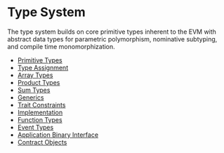 # Type System

The type system builds on core primitive types inherent to the EVM with abstract data types for
parametric polymorphism, nominative subtyping, and compile time monomorphization.

- [Primitive Types](type-system/primitive-types.md)
- [Type Assignment](type-system/assignment.md)
- [Array Types](type-system/array-types.md)
- [Product Types](type-system/product-types.md)
- [Sum Types](type-system/sum-types.md)
- [Generics](type-system/generics.md)
- [Trait Constraints](type-system/traits.md)
- [Implementation](type-system/implementation.md)
- [Function Types](type-system/function-types.md)
- [Event Types](type-system/event-types.md)
- [Application Binary Interface](type-system/abi.md)
- [Contract Objects](type-system/contract-objects.md)
